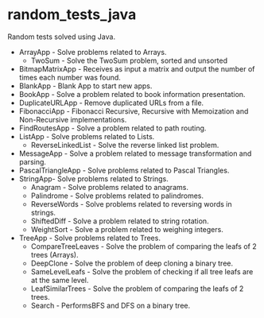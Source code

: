 # random_tests_java
Random tests solved using Java.

* ArrayApp - Solve problems related to Arrays.
  * TwoSum - Solve the TwoSum problem, sorted and unsorted 
* BitmapMatrixApp - Receives as input a matrix and output the number of times each number was found.
* BlankApp - Blank App to start new apps.
* BookApp - Solve a problem related to book information presentation.
* DuplicateURLApp - Remove duplicated URLs from a file.
* FibonacciApp - Fibonacci Recursive, Recursive with Memoization and Non-Recursive implementations. 
* FindRoutesApp - Solve a problem related to path routing.
* ListApp - Solve problems related to Lists.
  * ReverseLinkedList - Solve the reverse linked list problem.
* MessageApp - Solve a problem related to message transformation and parsing.
* PascalTriangleApp - Solve problems related to Pascal Triangles.
* StringApp- Solve problems related to Strings.
  * Anagram - Solve problems related to anagrams.
  * Palindrome - Solve problems related to palindromes.
  * ReverseWords - Solve problems related to reversing words in strings.
  * ShiftedDiff - Solve a problem related to string rotation.
  * WeightSort - Solve a problem related to weighing integers.
* TreeApp - Solve problems related to Trees.
  * CompareTreeLeaves - Solve the problem of comparing the leafs of 2 trees (Arrays).
  * DeepClone - Solve the problem of deep cloning a binary tree.
  * SameLevelLeafs - Solve the problem of checking if all tree leafs are at the same level.
  * LeafSimilarTrees - Solve the problem of comparing the leafs of 2 trees.
  * Search - PerformsBFS and DFS on a binary tree.